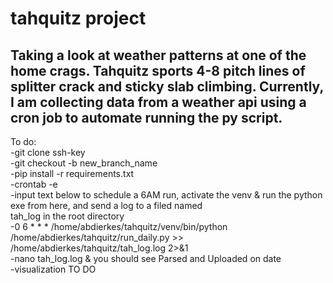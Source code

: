 # tahquitz project
## Taking a look at weather patterns at one of the home crags. Tahquitz sports 4-8 pitch lines of splitter crack and sticky slab climbing. Currently, I am collecting data from a weather api using a cron job to automate running the py script.

To do:<br>
-git clone ssh-key <br>
-git checkout -b new_branch_name <br>
-pip install -r requirements.txt <br>
-crontab -e <br>
-input text below to schedule a 6AM run, activate the venv & run the python exe from here, and send a log to a filed named<br> tah_log in the root directory<br>
-0 6 * * * /home/abdierkes/tahquitz/venv/bin/python /home/abdierkes/tahquitz/run_daily.py >><br> /home/abdierkes/tahquitz/tah_log.log 2>&1<br>
-nano tah_log.log & you should see Parsed and Uploaded on date<br>
-visualization TO DO<br>
